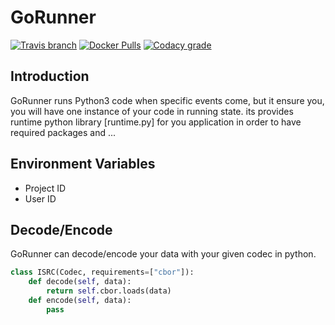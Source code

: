 # GoRunner
[![Travis branch](https://img.shields.io/travis/aiotrc/GoRunner/master.svg?style=flat-square)](https://travis-ci.org/aiotrc/GoRunner)
[![Docker Pulls](https://img.shields.io/docker/pulls/aiotrc/gorunner.svg?style=flat-square)]()
[![Codacy grade](https://img.shields.io/codacy/grade/b0b53df0a7264498a760232425be52e4.svg?style=flat-square)](https://www.codacy.com/app/1995parham/GoRunner?utm_source=github.com&amp;utm_medium=referral&amp;utm_content=aiotrc/GoRunner&amp;utm_campaign=Badge_Grade)

## Introduction
GoRunner runs Python3 code when specific events come, but it ensure you, you will have one instance of your code in running state.
its provides runtime python library [runtime.py] for you application in order to have required packages and ...

## Environment Variables
- Project ID
- User ID

## Decode/Encode
GoRunner can decode/encode your data with your given codec in python.

```python
class ISRC(Codec, requirements=["cbor"]):
    def decode(self, data):
        return self.cbor.loads(data)
    def encode(self, data):
        pass
```
